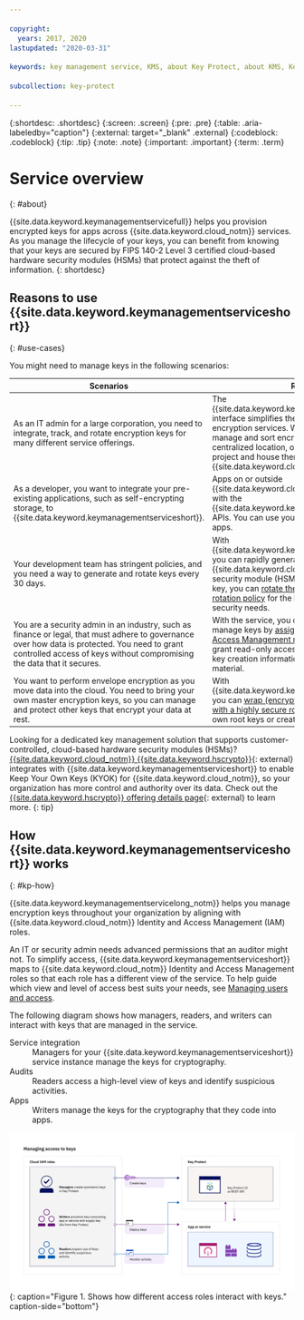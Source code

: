 ```yaml
---

copyright:
  years: 2017, 2020
lastupdated: "2020-03-31"

keywords: key management service, KMS, about Key Protect, about KMS, Key Protect use cases, KMS use cases

subcollection: key-protect

---
```


{:shortdesc: .shortdesc}
{:screen: .screen}
{:pre: .pre}
{:table: .aria-labeledby="caption"}
{:external: target="_blank" .external}
{:codeblock: .codeblock}
{:tip: .tip}
{:note: .note}
{:important: .important}
{:term: .term}

# Service overview
{: #about}

{{site.data.keyword.keymanagementservicefull}} helps you provision encrypted
keys for apps across {{site.data.keyword.cloud_notm}} services. As you manage
the lifecycle of your keys, you can benefit from knowing that your keys are
secured by FIPS 140-2 Level 3 certified cloud-based hardware security modules
(HSMs) that protect against the theft of information.
{: shortdesc}

## Reasons to use {{site.data.keyword.keymanagementserviceshort}}
{: #use-cases}

You might need to manage keys in the following scenarios:

| Scenarios | Reasons|
| --------- | ------ |
| As an IT admin for a large corporation, you need to integrate, track, and rotate encryption keys for many different service offerings. | The {{site.data.keyword.keymanagementserviceshort}} interface simplifies the management of multiple encryption services. With the service, you can manage and sort encryption keys in one centralized location, or you can separate keys by project and house them in different {{site.data.keyword.cloud_notm}} spaces. |
| As a developer, you want to integrate your pre-existing applications, such as self-encrypting storage, to {{site.data.keyword.keymanagementserviceshort}}. | Apps on or outside {{site.data.keyword.cloud_notm}} can integrate with the {{site.data.keyword.keymanagementserviceshort}} APIs. You can use your own existing keys for your apps. |
| Your development team has stringent policies, and you need a way to generate and rotate keys every 30 days. | With {{site.data.keyword.keymanagementserviceshort}}, you can rapidly generate keys from an {{site.data.keyword.cloud_notm}} hardware security module (HSM). When it's time to replace a key, you can [rotate the key on-demand](/docs/key-protect?topic=key-protect-rotate-keys) or [set a rotation policy](/docs/key-protect?topic=key-protect-set-rotation-policy) for the key to meet your on-going security needs. |
| You are a security admin in an industry, such as finance or legal, that must adhere to governance over how data is protected. You need to grant controlled access of keys without compromising the data that it secures. | With the service, you can control user access to manage keys by [assigning different Identity and Access Management roles](/docs/key-protect?topic=key-protect-manage-access#roles). For example, you can grant read-only access to users who need to view key creation information without viewing the key material. |
| You want to perform envelope encryption as you move data into the cloud. You need to bring your own master encryption keys, so you can manage and protect other keys that encrypt your data at rest. | With {{site.data.keyword.keymanagementserviceshort}}, you can [wrap (encrypt) your data encryption keys with a highly secure root key](/docs/key-protect?topic=key-protect-envelope-encryption). You can bring your own root keys or create them in the service. |

Looking for a dedicated key management solution that supports
customer-controlled, cloud-based hardware security modules (HSMs)?
[{{site.data.keyword.cloud_notm}} {{site.data.keyword.hscrypto}}](/docs/hs-crypto?topic=hs-crypto-get-started){: external}
integrates with {{site.data.keyword.keymanagementserviceshort}} to enable Keep
Your Own Keys (KYOK) for {{site.data.keyword.cloud_notm}}, so your organization
has more control and authority over its data. Check out the
[{{site.data.keyword.hscrypto}} offering details page](/catalog/services/hyper-protect-crypto-services){: external}
to learn more.
{: tip}

## How {{site.data.keyword.keymanagementserviceshort}} works
{: #kp-how}

{{site.data.keyword.keymanagementservicelong_notm}} helps you manage encryption
keys throughout your organization by aligning with
{{site.data.keyword.cloud_notm}} Identity and Access Management (IAM) roles.

An IT or security admin needs advanced permissions that an auditor might not. To
simplify access, {{site.data.keyword.keymanagementserviceshort}} maps to
{{site.data.keyword.cloud_notm}} Identity and Access Management roles so that
each role has a different view of the service. To help guide which view and
level of access best suits your needs, see
[Managing users and access](/docs/key-protect?topic=key-protect-manage-access#roles).

The following diagram shows how managers, readers, and writers can interact with
keys that are managed in the service.

<dl>
  <dt>
    Service integration
  </dt>
  <dd>
    Managers for your {{site.data.keyword.keymanagementserviceshort}} service
    instance manage the keys for cryptography.
  </dd>

  <dt>
    Audits
  </dt>
  <dd>
    Readers access a high-level view of keys and identify suspicious activities.
  </dd>

  <dt>
    Apps
  </dt>
  <dd>
    Writers manage the keys for the cryptography that they code into apps.
  </dd>
</dl>

![The diagram shows the same components as described in the previous definition list.](images/keys-use-cases.svg)
{: caption="Figure 1. Shows how different access roles interact with keys." caption-side="bottom"}

